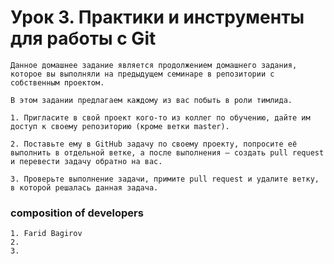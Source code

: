 # Урок 3. Практики и инструменты для работы с Git

    Данное домашнее задание является продолжением домашнего задания, которое вы выполняли на предыдущем семинаре в репозитории с собственным проектом.

    В этом задании предлагаем каждому из вас побыть в роли тимлида.

    1. Пригласите в свой проект кого-то из коллег по обучению, дайте им доступ к своему репозиторию (кроме ветки master).

    2. Поставьте ему в GitHub задачу по своему проекту, попросите её выполнить в отдельной ветке, а после выполнения — создать pull request и перевести задачу обратно на вас.

    3. Проверьте выполнение задачи, примите pull request и удалите ветку, в которой решалась данная задача.

### composition of developers

    1. Farid Bagirov
    2.
    3.
